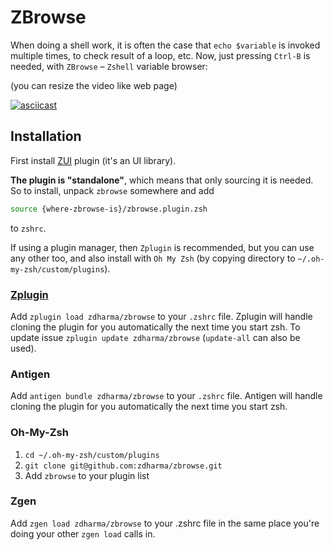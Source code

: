 # ZBrowse

When doing a shell work, it is often the case that `echo $variable` is invoked multiple times,
to check result of a loop, etc. Now, just pressing `Ctrl-B` is needed, with `ZBrowse` – `Zshell`
variable browser:

(you can resize the video like web page)

[![asciicast](https://asciinema.org/a/120239.png)](https://asciinema.org/a/120239)

## Installation

First install [ZUI](https://github.com/zdharma/zui) plugin (it's an UI library).

**The plugin is "standalone"**, which means that only sourcing it is needed. So to
install, unpack `zbrowse` somewhere and add

```zsh
source {where-zbrowse-is}/zbrowse.plugin.zsh
```

to `zshrc`.

If using a plugin manager, then `Zplugin` is recommended, but you can use any
other too, and also install with `Oh My Zsh` (by copying directory to
`~/.oh-my-zsh/custom/plugins`).

### [Zplugin](https://github.com/psprint/zplugin)

Add `zplugin load zdharma/zbrowse` to your `.zshrc` file. Zplugin will handle
cloning the plugin for you automatically the next time you start zsh. To update
issue `zplugin update zdharma/zbrowse` (`update-all` can also be used).

### Antigen

Add `antigen bundle zdharma/zbrowse` to your `.zshrc` file. Antigen will handle
cloning the plugin for you automatically the next time you start zsh.

### Oh-My-Zsh

1. `cd ~/.oh-my-zsh/custom/plugins`
2. `git clone git@github.com:zdharma/zbrowse.git`
3. Add `zbrowse` to your plugin list

### Zgen

Add `zgen load zdharma/zbrowse` to your .zshrc file in the same place you're doing
your other `zgen load` calls in.
